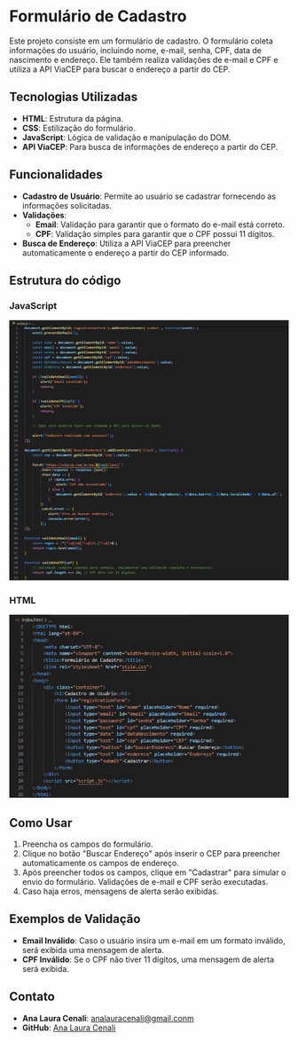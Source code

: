 # Formulário de Cadastro 

Este projeto consiste em um formulário de cadastro. O formulário coleta informações do usuário, incluindo nome, e-mail, senha, CPF, data de nascimento e endereço. Ele também realiza validações de e-mail e CPF e utiliza a API ViaCEP para buscar o endereço a partir do CEP.

## Tecnologias Utilizadas

- **HTML**: Estrutura da página.
- **CSS**: Estilização do formulário.
- **JavaScript**: Lógica de validação e manipulação do DOM.
- **API ViaCEP**: Para busca de informações de endereço a partir do CEP.

## Funcionalidades

- **Cadastro de Usuário**: Permite ao usuário se cadastrar fornecendo as informações solicitadas.
- **Validações**:
  - **Email**: Validação para garantir que o formato do e-mail está correto.
  - **CPF**: Validação simples para garantir que o CPF possui 11 dígitos.
- **Busca de Endereço**: Utiliza a API ViaCEP para preencher automaticamente o endereço a partir do CEP informado.

## Estrutura do código
### JavaScript
![](JS.cad.png)

### HTML
![](HTML.cad.png)


## Como Usar

1. Preencha os campos do formulário.
2. Clique no botão "Buscar Endereço" após inserir o CEP para preencher automaticamente os campos de endereço.
3. Após preencher todos os campos, clique em "Cadastrar" para simular o envio do formulário. Validações de e-mail e CPF serão executadas.
4. Caso haja erros, mensagens de alerta serão exibidas.

## Exemplos de Validação

- **Email Inválido**: Caso o usuário insira um e-mail em um formato inválido, será exibida uma mensagem de alerta.
- **CPF Inválido**: Se o CPF não tiver 11 dígitos, uma mensagem de alerta será exibida.

## Contato

- **Ana Laura Cenali**: analauracenali@gmail.conm
- **GitHub**: [Ana Laura Cenali](https://github.com/anacenali)




